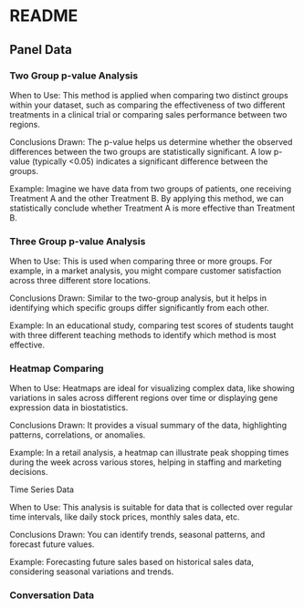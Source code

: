 # README

## Panel Data

### Two Group p-value Analysis
When to Use: This method is applied when comparing two distinct groups within your dataset, such as comparing the effectiveness of two different treatments in a clinical trial or comparing sales performance between two regions.

Conclusions Drawn: The p-value helps us determine whether the observed differences between the two groups are statistically significant. A low p-value (typically <0.05) indicates a significant difference between the groups.

Example: Imagine we have data from two groups of patients, one receiving Treatment A and the other Treatment B. By applying this method, we can statistically conclude whether Treatment A is more effective than Treatment B.

### Three Group p-value Analysis
When to Use: This is used when comparing three or more groups. For example, in a market analysis, you might compare customer satisfaction across three different store locations.

Conclusions Drawn: Similar to the two-group analysis, but it helps in identifying which specific groups differ significantly from each other.

Example: In an educational study, comparing test scores of students taught with three different teaching methods to identify which method is most effective.

### Heatmap Comparing
When to Use: Heatmaps are ideal for visualizing complex data, like showing variations in sales across different regions over time or displaying gene expression data in biostatistics.

Conclusions Drawn: It provides a visual summary of the data, highlighting patterns, correlations, or anomalies.

Example: In a retail analysis, a heatmap can illustrate peak shopping times during the week across various stores, helping in staffing and marketing decisions.

Time Series Data

When to Use: This analysis is suitable for data that is collected over regular time intervals, like daily stock prices, monthly sales data, etc.

Conclusions Drawn: You can identify trends, seasonal patterns, and forecast future values.

Example: Forecasting future sales based on historical sales data, considering seasonal variations and trends.

### Conversation Data








